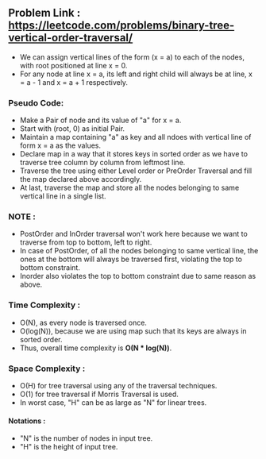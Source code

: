 ## Problem Link : https://leetcode.com/problems/binary-tree-vertical-order-traversal/

- We can assign vertical lines of the form (x = a) to each of the nodes, with root positioned at line x = 0.
- For any node at line x = a, its left and right child will always be at line, x = a - 1 and x = a + 1 respectively.

### Pseudo Code: 
  - Make a Pair of node and its value of "a" for x = a.
  - Start with (root, 0) as initial Pair.
  - Maintain a map containing "a" as key and all ndoes with vertical line of form x = a as the values.
  - Declare map in a way that it stores keys in sorted order as we have to traverse tree column by column from leftmost line.
  - Traverse the tree using either Level order or PreOrder Traversal and fill the map declared above accordingly.
  - At last, traverse the map and store all the nodes belonging to same vertical line in a single list.
  
 ### **NOTE :** 
  - PostOrder and InOrder traversal won't work here because we want to traverse from top to bottom, left to right. 
  - In case of PostOrder, of all the nodes belonging to same vertical line, the ones at the bottom will always be traversed first, violating the top to bottom constraint.
  - Inorder also violates the top to bottom constraint due to same reason as above.


### Time Complexity :
  - O(N), as every node is traversed once.
  - O(log(N)), because we are using map such that its keys are always in sorted order.
  - Thus, overall time complexity is **O(N * log(N))**.
  
### Space Complexity : 
  - O(H) for tree traversal using any of the traversal techniques.
  - O(1) for tree traversal if Morris Traversal is used.
  - In worst case, "H" can be as large as "N" for linear trees.
  
#### Notations : 
  - "N" is the number of nodes in input tree.
  - "H" is the height of input tree.
